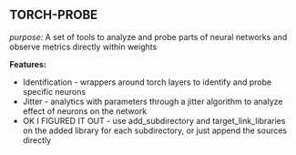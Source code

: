 ## TORCH-PROBE

_purpose:_ A set of tools to analyze and probe parts of neural networks and observe metrics directly within weights

**Features:**
 * Identification - wrappers around torch layers to identify and probe specific neurons
 * Jitter - analytics with parameters through a jitter algorithm to analyze effect of neurons on the network
 * OK I FIGURED IT OUT - use add_subdirectory and target_link_libraries on the added library for each subdirectory, or just append the sources directly